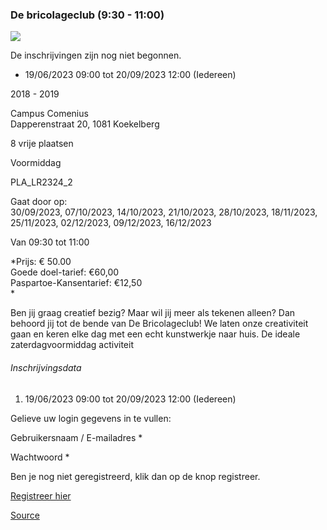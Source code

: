 ### De bricolageclub (9:30 - 11:00)

![](https://s3-eu-west-1.amazonaws.com/os-kwdo/prod/vgc/images/activity/647de4f7f27b8_De_Bricolageclub.jpg)

De inschrijvingen zijn nog niet begonnen.

* 19/06/2023 09:00 tot 20/09/2023 12:00 (Iedereen)

2018 - 2019

Campus Comenius  
Dapperenstraat 20, 1081 Koekelberg

8 vrije plaatsen

Voormiddag

PLA\_LR2324\_2

Gaat door op:  
30/09/2023, 07/10/2023, 14/10/2023, 21/10/2023, 28/10/2023, 18/11/2023, 25/11/2023, 02/12/2023, 09/12/2023, 16/12/2023

Van 09:30 tot 11:00

*Prijs: € 50.00  
Goede doel-tarief: €60,00  
Paspartoe-Kansentarief: €12,50  
*

Ben jij graag creatief bezig? Maar wil jij meer als tekenen alleen? Dan behoord jij tot de bende van De Bricolageclub! We laten onze creativiteit gaan en keren elke dag met een echt kunstwerkje naar huis. De ideale zaterdagvoormiddag activiteit

###### Inschrijvingsdata

1.  19/06/2023 09:00 tot 20/09/2023 12:00 (Iedereen)

Gelieve uw login gegevens in te vullen:

Gebruikersnaam / E-mailadres * 

Wachtwoord * 

  

Ben je nog niet geregistreerd, klik dan op de knop registreer.

[Registreer hier](/registration)

[Source](https://tickets.vgc.be/activity/subscribe/PLA_LR2324_2)